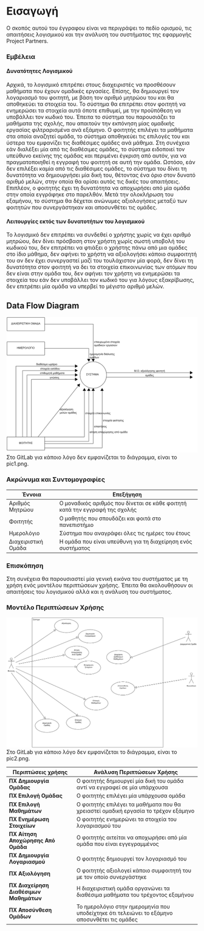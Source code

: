 # Εισαγωγή



Ο σκοπός αυτού του έγγραφου είναι να περιγράψει το πεδίο ορισμού, τις απαιτήσεις λογισμικού και την ανάλυση του συστήματος της εφαρμογής Project Partners.

### Εμβέλεια

#### Δυνατότητες Λογισμικού
Αρχικά, το λογισμικό επιτρέπει στους διαχειριστές να προσθέσουν μαθήματα που έχουν ομαδικές εργασίες. Επίσης, θα δημιουργεί τον λογαριασμό του φοιτητή, με βάση τον αριθμό μητρώου του και θα αποθηκεύει τα στοιχεία του. Το σύστημα θα επιτρέπει στον φοιτητή να ενημερώσει τα στοιχεία αυτά όποτε επιθυμεί, με την προϋπόθεση να υποβάλλει τον κωδικό του. Έπειτα το σύστημα του παρουσιάζει τα μαθήματα της σχολής, που απαιτούν την εκπόνηση μίας ομαδικής εργασίας φιλτραρισμένα ανά εξάμηνο. Ο φοιτητής επιλέγει τα μαθήματα στα οποία αναζητεί ομάδα, το σύστημα αποθηκεύει τις επιλογές του και ύστερα του εμφανίζει τις διαθέσιμες ομάδες ανά μάθημα. Στη συνέχεια εάν διαλέξει μία από τις διαθέσιμες ομάδες, το σύστημα ειδοποιεί τον υπεύθυνο εκείνης της ομάδας και περιμένει έγκριση από αυτόν, για να πραγματοποιηθεί η εγγραφή του φοιτητή σε αυτή την ομάδα. Ωστόσο, εάν δεν επιλέξει καμία από τις διαθέσιμες ομάδες, το σύστημα του δίνει τη δυνατότητα να δημιουργήσει μία δική του, θέτοντας ένα όριο στον δυνατό αριθμό μελών, στην οποία θα ορίσει αυτός τις δικές του απαιτήσεις. Επιπλέον, ο φοιτητής έχει τη δυνατότητα να αποχωρήσει από μία ομάδα στην οποία εγγράφηκε στο παρελθόν. Μετά την ολοκλήρωση του εξαμήνου, το σύστημα θα δέχεται ανώνυμες αξιολογήσεις μεταξύ των φοιτητών που συνεργάστηκαν και αποσυνθέτει τις ομάδες.

#### Λειτουργίες εκτός των δυνατοτήτων του λογισμικού
Το λογισμικό δεν επιτρέπει να συνδεθεί ο χρήστης χωρίς να έχει αριθμό μητρώου, δεν δίνει πρόσβαση στον χρήστη χωρίς σωστή υποβολή του κωδικού του, δεν επιτρέπει να φτιάξει ο χρήστης πάνω από μια ομάδες στο ίδιο μάθημα, δεν αφήνει το χρήστη να αξιολογήσει κάποιο συμφοιτητή του αν δεν έχει συνεργαστεί μαζί του τουλάχιστον μία φορά, δεν δίνει τη δυνατότητα στον φοιτητή να δει τα στοιχεία επικοινωνίας των ατόμων που δεν είναι στην ομάδα του, δεν αφήνει τον χρήστη να ενημερώσει τα στοιχεία του εάν δεν υποβάλλει τον κωδικό του για λόγους εξακρίβωσης, δεν επιτρέπει μία ομάδα να υπερβεί το μέγιστο αριθμό μελών.


## Data Flow Diagram
![](pic1.png)
Στο GitLab για κάποιο λόγο δεν εμφανίζεται το διάγραμμα, είναι το pic1.png.
### Ακρώνυμα και Συντομογραφίες

|  Έννοια  |   Επεξήγηση     |
|----------------------|----------------------------------|
| Αριθμός Μητρώου                | Ο μοναδικός αριθμός που δίνεται σε κάθε φοιτητή κατά την εγγραφή της σχολής |
| Φοιτητής| Ο μαθητής που σπουδάζει και φοιτά στο πανεπιστήμιο|
| Ημερολόγιο| Σύστημα που αναγράφει όλες τις ημέρες του έτους|
| Διαχειριστική Ομάδα| Η ομάδα που είναι υπεύθυνη για τη διαχείρηση ενός συστήματος|

### Επισκόπηση

Στη συνέχεια θα παρουσιαστεί μία γενική εικόνα του συστήματος με τη χρήση ενός μοντέλου περιπτώσεων χρήσης. Έπειτα θα ακολουθήσουν οι απαιτήσεις του λογισμικού αλλά και η ανάλυση του συστήματος.


### Μοντέλο Περιπτώσεων Χρήσης


![](pic2.png)
Στο GitLab για κάποιο λόγο δεν εμφανίζεται το διάγραμμα, είναι το pic2.png.

|  Περιπτώσεις χρήσης  |   Ανάλυση Περιπτώσεων Χρήσης     |
| -------------------- |----------------------------------|
| **ΠΧ Δημιουργία Ομάδας** | Ο φοιτητής δημιουργεί μία δική του ομάδα αντί να εγγραφεί σε μία υπάρχουσα|
| **ΠΧ Επιλογή Ομάδας**| Ο φοιτητής επιλέγει μία υπάρχουσα ομάδα |
| **ΠΧ Επιλογή Μαθημάτων**| Ο φοιτητής επιλέγει τα μαθήματα που θα χρειαστεί ομαδική εργασία το τρέχον εξάμηνο|
| **ΠΧ Ενημέρωση Στοιχείων**| Ο φοιτητής ενημερώνει τα στοιχεία του λογαριασμού του|
| **ΠΧ Αίτηση Αποχώρησης Από Ομάδα**| Ο φοιτητής αιτείται να αποχωρήσει από μία ομάδα που είναι εγγεγραμμένος|
| **ΠΧ Δημιουργία Λογαριασμού**| Ο φοιτητής δημιουργεί τον λογαριασμό του|
|**ΠΧ Αξιολόγηση**| Ο φοιτητής αξιολογεί κάποιο συμφοιτητή του με τον οποίο συνεργάστηκε|
|**ΠΧ Διαχείρηση Διαθέσιμων Μαθημάτων**| Η διαχειριστική ομάδα οργανώνει τα διαθέσιμα μαθήματα του τρέχοντος εξαμήνου|
|**ΠΧ Αποσύνθεση Ομάδων**| Το ημερολόγιο στην ημερομηνία που υποδείχτηκε ότι τελειώνει το εξάμηνο αποσυνθέτει τις ομάδες|